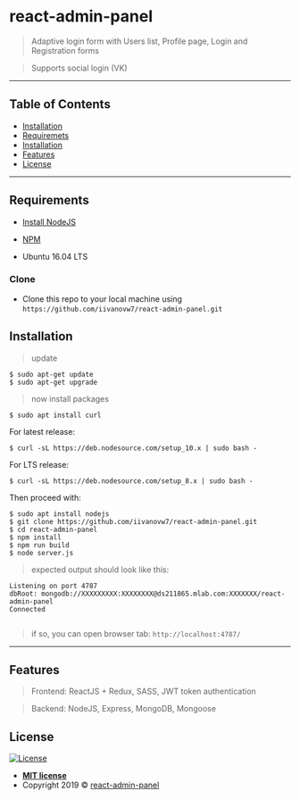 # react-admin-panel

> Adaptive login form with Users list, Profile page, Login and Registration forms 

> Supports social login (VK)



---

## Table of Contents


- [Installation](#installation)
- [Requiremets](#requirements)
- [Installation](#installation)
- [Features](#features)
- [License](#license)

---






## Requirements

- [Install NodeJS](https://nodejs.org/en/) 

- [NPM](https://www.npmjs.com/get-npm)

- Ubuntu 16.04 LTS

### Clone

- Clone this repo to your local machine using `https://github.com/iivanovw7/react-admin-panel.git`

## Installation

> update 

```shell
$ sudo apt-get update
$ sudo apt-get upgrade
```

> now install packages

```shell
$ sudo apt install curl
```
For latest release:
```
$ curl -sL https://deb.nodesource.com/setup_10.x | sudo bash -
```
For LTS release:
```
$ curl -sL https://deb.nodesource.com/setup_8.x | sudo bash -
```
Then proceed with:
```  
$ sudo apt install nodejs
$ git clone https://github.com/iivanovw7/react-admin-panel.git
$ cd react-admin-panel
$ npm install
$ npm run build
$ node server.js 
```

> expected output should look like this:

```terminal
Listening on port 4787
dbRoot: mongodb://XXXXXXXXX:XXXXXXXX@ds211865.mlab.com:XXXXXXX/react-admin-panel
Connected


```
> if so, you can open browser tab: `http://localhost:4787/`




---



## Features

> Frontend: ReactJS + Redux, SASS, JWT token authentication

> Backend: NodeJS, Express, MongoDB, Mongoose  

## License

[![License](http://img.shields.io/:license-mit-blue.svg?style=flat-square)](http://badges.mit-license.org)

- **[MIT license](http://opensource.org/licenses/mit-license.php)**
- Copyright 2019 © <a href="/" target="_blank">react-admin-panel</a>



